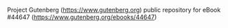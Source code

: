 Project Gutenberg (https://www.gutenberg.org) public repository for eBook #44647 (https://www.gutenberg.org/ebooks/44647)
